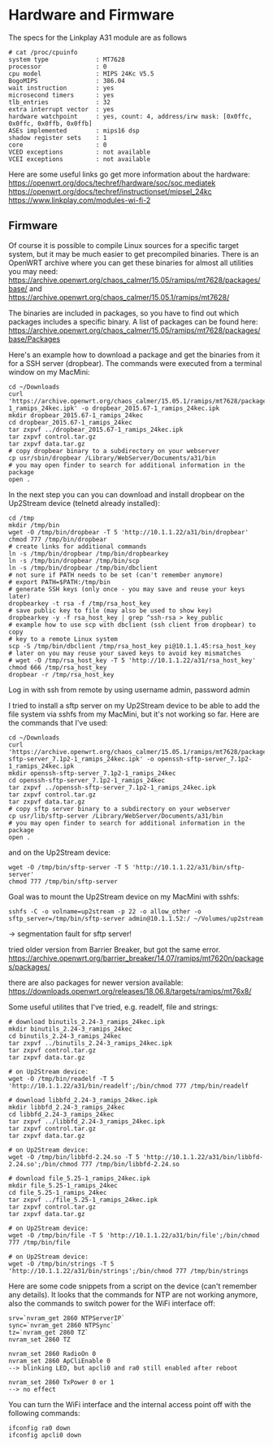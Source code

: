 # Hardware and Firmware
The specs for the Linkplay A31 module are as follows
```
# cat /proc/cpuinfo
system type             : MT7628
processor               : 0
cpu model               : MIPS 24Kc V5.5
BogoMIPS                : 386.04
wait instruction        : yes
microsecond timers      : yes
tlb_entries             : 32
extra interrupt vector  : yes
hardware watchpoint     : yes, count: 4, address/irw mask: [0x0ffc, 0x0ffc, 0x0ffb, 0x0ffb]
ASEs implemented        : mips16 dsp
shadow register sets    : 1
core                    : 0
VCED exceptions         : not available
VCEI exceptions         : not available
```

Here are some useful links go get more information about the hardware:
https://openwrt.org/docs/techref/hardware/soc/soc.mediatek
https://openwrt.org/docs/techref/instructionset/mipsel_24kc
https://www.linkplay.com/modules-wi-fi-2

## Firmware
Of course it is possible to compile Linux sources for a specific target system, but it may be much easier to get precompiled binaries. There is an OpenWRT archive where you can get these binaries for almost all utilities you may need:
https://archive.openwrt.org/chaos_calmer/15.05/ramips/mt7628/packages/base/
and
https://archive.openwrt.org/chaos_calmer/15.05.1/ramips/mt7628/

The binaries are included in packages, so you have to find out which packages includes a specific binary. A list of packages can be found here: https://archive.openwrt.org/chaos_calmer/15.05/ramips/mt7628/packages/base/Packages

Here's an example how to download a package and get the binaries from it for a SSH server (dropbear). The commands were executed from a terminal window on my MacMini:

```
cd ~/Downloads
curl 'https://archive.openwrt.org/chaos_calmer/15.05.1/ramips/mt7628/packages/base/dropbear_2015.67-1_ramips_24kec.ipk' -o dropbear_2015.67-1_ramips_24kec.ipk
mkdir dropbear_2015.67-1_ramips_24kec
cd dropbear_2015.67-1_ramips_24kec
tar zxpvf ../dropbear_2015.67-1_ramips_24kec.ipk
tar zxpvf control.tar.gz
tar zxpvf data.tar.gz
# copy dropbear binary to a subdirectory on your webserver
cp usr/sbin/dropbear /Library/WebServer/Documents/a31/bin
# you may open finder to search for additional information in the package
open .
```
In the next step you can you can download and install dropbear on the Up2Stream device (telnetd already installed):
``` 
cd /tmp
mkdir /tmp/bin
wget -O /tmp/bin/dropbear -T 5 'http://10.1.1.22/a31/bin/dropbear'
chmod 777 /tmp/bin/dropbear
# create links for additional commands
ln -s /tmp/bin/dropbear /tmp/bin/dropbearkey
ln -s /tmp/bin/dropbear /tmp/bin/scp
ln -s /tmp/bin/dropbear /tmp/bin/dbclient
# not sure if PATH needs to be set (can't remember anymore) 
# export PATH=$PATH:/tmp/bin
# generate SSH keys (only once - you may save and reuse your keys later)
dropbearkey -t rsa -f /tmp/rsa_host_key
# save public key to file (may also be used to show key)
dropbearkey -y -f rsa_host_key | grep ^ssh-rsa > key_public
# example how to use scp with dbclient (ssh client from dropbear) to copy
# key to a remote Linux system
scp -S /tmp/bin/dbclient /tmp/rsa_host_key pi@10.1.1.45:rsa_host_key
# later on you may reuse your saved keys to avoid key mismatches
# wget -O /tmp/rsa_host_key -T 5 'http://10.1.1.22/a31/rsa_host_key'
chmod 666 /tmp/rsa_host_key
dropbear -r /tmp/rsa_host_key
```
Log in with ssh from remote by using username admin, password admin

I tried to install a sftp server on my Up2Stream device to be able to add the file system via sshfs from my MacMini, but it's not working so far. Here are the commands that I've used: 
```
cd ~/Downloads
curl 'https://archive.openwrt.org/chaos_calmer/15.05.1/ramips/mt7628/packages/packages/openssh-sftp-server_7.1p2-1_ramips_24kec.ipk' -o openssh-sftp-server_7.1p2-1_ramips_24kec.ipk
mkdir openssh-sftp-server_7.1p2-1_ramips_24kec
cd openssh-sftp-server_7.1p2-1_ramips_24kec
tar zxpvf ../openssh-sftp-server_7.1p2-1_ramips_24kec.ipk
tar zxpvf control.tar.gz
tar zxpvf data.tar.gz
# copy sftp server binary to a subdirectory on your webserver
cp usr/lib/sftp-server /Library/WebServer/Documents/a31/bin
# you may open finder to search for additional information in the package
open .
```
and on the Up2Stream device:
```
wget -O /tmp/bin/sftp-server -T 5 'http://10.1.1.22/a31/bin/sftp-server'
chmod 777 /tmp/bin/sftp-server
```

Goal was to mount the Up2Stream device on my MacMini with sshfs:
```
sshfs -C -o volname=up2stream -p 22 -o allow_other -o sftp_server=/tmp/bin/sftp-server admin@10.1.1.52:/ ~/Volumes/up2stream
```

-> segmentation fault for sftp server!

tried older version from Barrier Breaker, but got the same error.
https://archive.openwrt.org/barrier_breaker/14.07/ramips/mt7620n/packages/packages/

there are also packages for newer version available:
https://downloads.openwrt.org/releases/18.06.8/targets/ramips/mt76x8/

Some useful utilites that I've tried, e.g. readelf, file and strings:
```
# download binutils_2.24-3_ramips_24kec.ipk
mkdir binutils_2.24-3_ramips_24kec
cd binutils_2.24-3_ramips_24kec
tar zxpvf ../binutils_2.24-3_ramips_24kec.ipk
tar zxpvf control.tar.gz
tar zxpvf data.tar.gz

# on Up2Stream device:
wget -O /tmp/bin/readelf -T 5 'http://10.1.1.22/a31/bin/readelf';/bin/chmod 777 /tmp/bin/readelf

# download libbfd_2.24-3_ramips_24kec.ipk
mkdir libbfd_2.24-3_ramips_24kec
cd libbfd_2.24-3_ramips_24kec
tar zxpvf ../libbfd_2.24-3_ramips_24kec.ipk
tar zxpvf control.tar.gz
tar zxpvf data.tar.gz

# on Up2Stream device:
wget -O /tmp/bin/libbfd-2.24.so -T 5 'http://10.1.1.22/a31/bin/libbfd-2.24.so';/bin/chmod 777 /tmp/bin/libbfd-2.24.so

# download file_5.25-1_ramips_24kec.ipk
mkdir file_5.25-1_ramips_24kec
cd file_5.25-1_ramips_24kec
tar zxpvf ../file_5.25-1_ramips_24kec.ipk
tar zxpvf control.tar.gz
tar zxpvf data.tar.gz

# on Up2Stream device:
wget -O /tmp/bin/file -T 5 'http://10.1.1.22/a31/bin/file';/bin/chmod 777 /tmp/bin/file

# on Up2Stream device:
wget -O /tmp/bin/strings -T 5 'http://10.1.1.22/a31/bin/strings';/bin/chmod 777 /tmp/bin/strings
```
Here are some code snippets from a script on the device (can't remember any details). It looks that the commands for NTP are not working anymore, also the commands to switch power for the WiFi interface off:
```
srv=`nvram_get 2860 NTPServerIP`
sync=`nvram_get 2860 NTPSync`
tz=`nvram_get 2860 TZ`
nvram_set 2860 TZ 

nvram_set 2860 RadioOn 0
nvram_set 2860 ApCliEnable 0
--> blinking LED, but apcli0 and ra0 still enabled after reboot

nvram_set 2860 TxPower 0 or 1
--> no effect
```
You can turn the WiFi interface and the internal access point off with the following commands:
```
ifconfig ra0 down
ifconfig apcli0 down
```